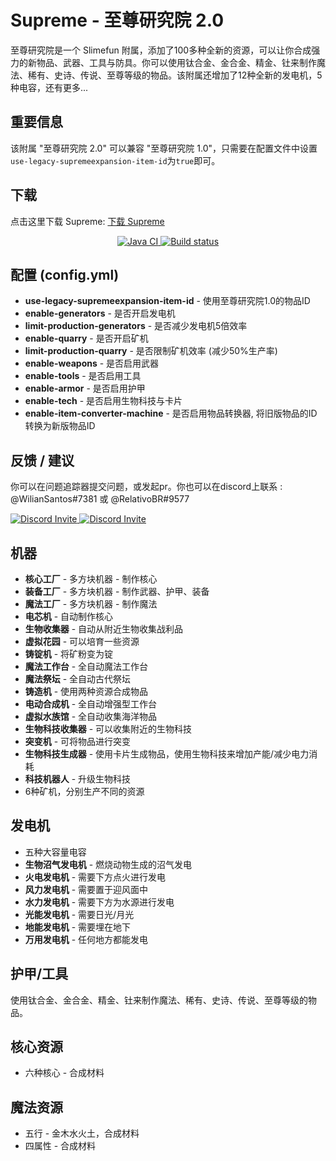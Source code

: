 # Supreme - 至尊研究院 2.0
至尊研究院是一个 Slimefun 附属，添加了100多种全新的资源，可以让你合成强力的新物品、武器、工具与防具。你可以使用钛合金、金合金、精金、钍来制作魔法、稀有、史诗、传说、至尊等级的物品。该附属还增加了12种全新的发电机，5种电容，还有更多...

## 重要信息
该附属 "至尊研究院 2.0" 可以兼容 "至尊研究院 1.0"，只需要在配置文件中设置`use-legacy-supremeexpansion-item-id`为`true`即可。

## 下载

点击这里下载 Supreme: [下载 Supreme](https://builds.guizhanss.net/SlimefunGuguProject/Supreme/main)

<p align="center">
  <a href="https://github.com/SlimefunGuguProject/Supreme/actions/workflows/maven.yml">
    <img src="https://github.com/SlimefunGuguProject/SupremeExpansion/actions/workflows/maven.yml/badge.svg" alt="Java CI"/>
  </a>
  <a href="https://builds.guizhanss.net/SlimefunGuguProject/Supreme/main">
    <img src="https://builds.guizhanss.net/f/SlimefunGuguProject/Supreme/main/badge.svg" alt="Build status"/>
  </a>
</p>

## 配置 (config.yml)

- **use-legacy-supremeexpansion-item-id** - 使用至尊研究院1.0的物品ID
- **enable-generators** - 是否开启发电机
- **limit-production-generators** - 是否减少发电机5倍效率
- **enable-quarry** - 是否开启矿机
- **limit-production-quarry** - 是否限制矿机效率 (减少50%生产率)
- **enable-weapons** - 是否启用武器
- **enable-tools** - 是否启用工具
- **enable-armor** - 是否启用护甲
- **enable-tech** - 是否启用生物科技与卡片
- **enable-item-converter-machine** - 是否启用物品转换器, 将旧版物品的ID转换为新版物品ID

## 反馈 / 建议

你可以在问题追踪器提交问题，或发起pr。你也可以在discord上联系 : @WilianSantos#7381 或 @RelativoBR#9577

<p>
  <a href="https://discord.gg/slimefun">
    <img src="https://discordapp.com/api/guilds/565557184348422174/widget.png?style=banner3" alt="Discord Invite"/>
  </a>
  <a href="https://discord.gg/SqD3gg5SAU">
    <img src="https://discordapp.com/api/guilds/809178621424041997/widget.png?style=banner3" alt="Discord Invite"/>
  </a>
</p>

## 机器
- **核心工厂** - 多方块机器 - 制作核心
- **装备工厂** - 多方块机器 - 制作武器、护甲、装备
- **魔法工厂** - 多方块机器 - 制作魔法
- **电芯机** - 自动制作核心
- **生物收集器** - 自动从附近生物收集战利品
- **虚拟花园** - 可以培育一些资源
- **铸锭机** - 将矿粉变为锭
- **魔法工作台** - 全自动魔法工作台
- **魔法祭坛** - 全自动古代祭坛
- **铸造机** - 使用两种资源合成物品
- **电动合成机** - 全自动增强型工作台
- **虚拟水族馆** - 全自动收集海洋物品
- **生物科技收集器** - 可以收集附近的生物科技
- **突变机** - 可将物品进行突变
- **生物科技生成器** - 使用卡片生成物品，使用生物科技来增加产能/减少电力消耗
- **科技机器人** - 升级生物科技
- 6种矿机，分别生产不同的资源

## 发电机
- 五种大容量电容
- **生物沼气发电机** - 燃烧动物生成的沼气发电
- **火电发电机** - 需要下方点火进行发电
- **风力发电机** - 需要置于迎风面中
- **水力发电机** - 需要下方为水源进行发电
- **光能发电机** - 需要日光/月光
- **地能发电机** - 需要埋在地下
- **万用发电机** - 任何地方都能发电

## 护甲/工具
使用钛合金、金合金、精金、钍来制作魔法、稀有、史诗、传说、至尊等级的物品。

## 核心资源
- 六种核心 - 合成材料

## 魔法资源
- 五行 - 金木水火土，合成材料
- 四属性 - 合成材料
